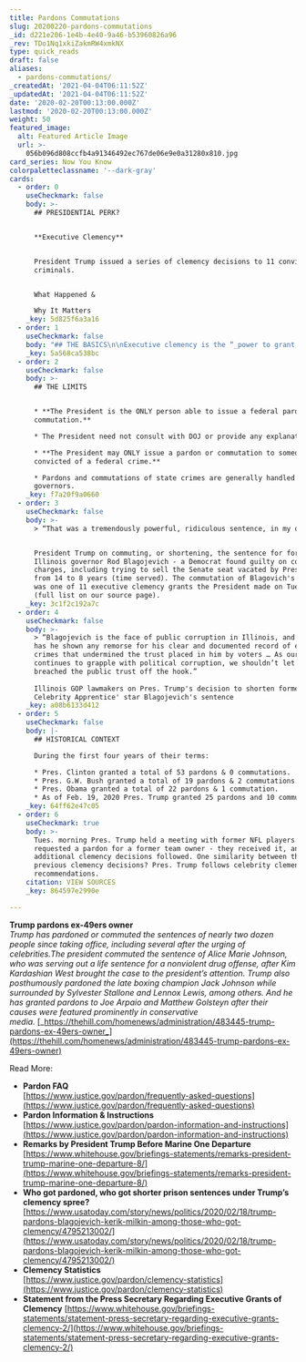 ```yaml
---
title: Pardons Commutations
slug: 20200220-pardons-commutations
_id: d221e206-1e4b-4e40-9a46-b53960826a96
_rev: TDo1Nq1xkiZakmRW4xmkNX
type: quick_reads
draft: false
aliases:
  - pardons-commutations/
_createdAt: '2021-04-04T06:11:52Z'
_updatedAt: '2021-04-04T06:11:52Z'
date: '2020-02-20T00:13:00.000Z'
lastmod: '2020-02-20T00:13:00.000Z'
weight: 50
featured_image:
  alt: Featured Article Image
  url: >-
    056b096d808ccfb4a91346492ec767de06e9e0a31280x810.jpg
card_series: Now You Know
colorpaletteclassname: '--dark-gray'
cards:
  - order: 0
    useCheckmark: false
    body: >-
      ## PRESIDENTIAL PERK?


      **Executive Clemency**


      President Trump issued a series of clemency decisions to 11 convicted
      criminals.


      What Happened &  

      Why It Matters
    _key: 5d825f6a3a16
  - order: 1
    useCheckmark: false
    body: "## THE BASICS\n\nExecutive clemency is the “_power to grant reprieves and pardons for offenses against the U.S, except in cases of impeachment_”**granted to the President in the Constitution**. Two main types:\n\n* **Commutation:** Conviction stays on record, but sentence is shortened.\n* **Pardon:**\_Conviction stays on record, but civil rights lost due to conviction (ex: voting, guns) are restored."
    _key: 5a568ca538bc
  - order: 2
    useCheckmark: false
    body: >-
      ## THE LIMITS


      * **The President is the ONLY person able to issue a federal pardon or
      commutation.**

      * The President need not consult with DOJ or provide any explanation.

      * **The President may ONLY issue a pardon or commutation to someone
      convicted of a federal crime.**

      * Pardons and commutations of state crimes are generally handled by
      governors.
    _key: f7a20f9a0660
  - order: 3
    useCheckmark: false
    body: >-
      > “That was a tremendously powerful, ridiculous sentence, in my opinion.”


      President Trump on commuting, or shortening, the sentence for former
      Illinois governor Rod Blagojevich - a Democrat found guilty on corruption
      charges, including trying to sell the Senate seat vacated by Pres. Obama -
      from 14 to 8 years (time served). The commutation of Blagovich's sentence
      was one of 11 executive clemency grants the President made on Tuesday
      (full list on our source page).
    _key: 3c1f2c192a7c
  - order: 4
    useCheckmark: false
    body: >-
      > “Blagojevich is the face of public corruption in Illinois, and not once
      has he shown any remorse for his clear and documented record of egregious
      crimes that undermined the trust placed in him by voters … As our state
      continues to grapple with political corruption, we shouldn’t let those who
      breached the public trust off the hook.”  
        
      Illinois GOP lawmakers on Pres. Trump's decision to shorten former 'The
      Celebrity Apprentice' star Blagojevich's sentence
    _key: a08b6133d412
  - order: 5
    useCheckmark: false
    body: |-
      ## HISTORICAL CONTEXT

      During the first four years of their terms:

      * Pres. Clinton granted a total of 53 pardons & 0 commutations.
      * Pres. G.W. Bush granted a total of 19 pardons & 2 commutations.
      * Pres. Obama granted a total of 22 pardons & 1 commutation.
      * As of Feb. 19, 2020 Pres. Trump granted 25 pardons and 10 commutations.
    _key: 64ff62e47c05
  - order: 6
    useCheckmark: true
    body: >-
      Tues. morning Pres. Trump held a meeting with former NFL players who had
      requested a pardon for a former team owner - they received it, and
      additional clemency decisions followed. One similarity between these and
      previous clemency decisions? Pres. Trump follows celebrity clemency
      recommendations.
    citation: VIEW SOURCES
    _key: 864597e2990e

---
```

**Trump pardons ex-49ers owner**  
_Trump has pardoned or commuted the sentences of nearly two dozen people since taking office, including several after the urging of celebrities.The president commuted the sentence of Alice Marie Johnson, who was serving out a life sentence for a nonviolent drug offense, after Kim Kardashian West brought the case to the president’s attention. Trump also posthumously pardoned the late boxing champion Jack Johnson while surrounded by Sylvester Stallone and Lennox Lewis, among others. And he has granted pardons to Joe Arpaio and Matthew Golsteyn after their causes were featured prominently in conservative media._ [_https://thehill.com/homenews/administration/483445-trump-pardons-ex-49ers-owner_](https://thehill.com/homenews/administration/483445-trump-pardons-ex-49ers-owner)

Read More:

* **Pardon FAQ**  
[https://www.justice.gov/pardon/frequently-asked-questions](https://www.justice.gov/pardon/frequently-asked-questions)
* **Pardon Information & Instructions**  
[https://www.justice.gov/pardon/pardon-information-and-instructions](https://www.justice.gov/pardon/pardon-information-and-instructions)
* **Remarks by President Trump Before Marine One Departure**  
[https://www.whitehouse.gov/briefings-statements/remarks-president-trump-marine-one-departure-8/](https://www.whitehouse.gov/briefings-statements/remarks-president-trump-marine-one-departure-8/)
* **Who got pardoned, who got shorter prison sentences under Trump’s clemency spree?**  
[https://www.usatoday.com/story/news/politics/2020/02/18/trump-pardons-blagojevich-kerik-milkin-among-those-who-got-clemency/4795213002/](https://www.usatoday.com/story/news/politics/2020/02/18/trump-pardons-blagojevich-kerik-milkin-among-those-who-got-clemency/4795213002/)
* **Clemency Statistics**  
[https://www.justice.gov/pardon/clemency-statistics](https://www.justice.gov/pardon/clemency-statistics)
* **Statement from the Press Secretary Regarding Executive Grants of Clemency** [https://www.whitehouse.gov/briefings-statements/statement-press-secretary-regarding-executive-grants-clemency-2/](https://www.whitehouse.gov/briefings-statements/statement-press-secretary-regarding-executive-grants-clemency-2/)